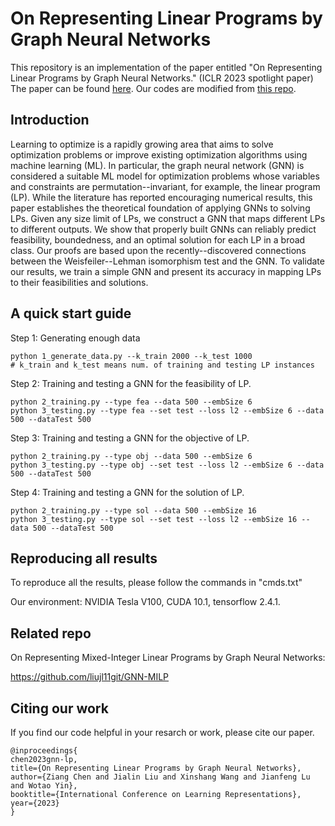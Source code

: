 # On Representing Linear Programs by Graph Neural Networks


This repository is an implementation of the paper entitled "On Representing Linear Programs by Graph Neural Networks." (ICLR 2023 spotlight paper) The paper can be found [here](https://openreview.net/forum?id=cP2QVK-uygd). Our codes are modified from [this repo](https://github.com/ds4dm/learn2branch).

## Introduction

Learning to optimize is a rapidly growing area that aims to solve optimization problems or improve existing optimization algorithms using machine learning (ML). In particular, the graph neural network (GNN) is considered a suitable ML model for optimization problems whose variables and constraints are permutation--invariant, for example, the linear program (LP). While the literature has reported encouraging numerical results, this paper establishes the theoretical foundation of applying GNNs to solving LPs. Given any size limit of LPs, we construct a GNN that maps different LPs to different outputs. We show that properly built GNNs can reliably predict feasibility, boundedness, and an optimal solution for each LP in a broad class. Our proofs are based upon the recently--discovered connections between the Weisfeiler--Lehman isomorphism test and the GNN. To validate our results, we train a simple GNN and present its accuracy in mapping LPs to their feasibilities and solutions.

## A quick start guide

Step 1: Generating enough data
```
python 1_generate_data.py --k_train 2000 --k_test 1000 
# k_train and k_test means num. of training and testing LP instances
```
Step 2: Training and testing a GNN for the feasibility of LP.
```
python 2_training.py --type fea --data 500 --embSize 6
python 3_testing.py --type fea --set test --loss l2 --embSize 6 --data 500 --dataTest 500
```
Step 3: Training and testing a GNN for the objective of LP.
```
python 2_training.py --type obj --data 500 --embSize 6
python 3_testing.py --type obj --set test --loss l2 --embSize 6 --data 500 --dataTest 500
```
Step 4: Training and testing a GNN for the solution of LP.
```
python 2_training.py --type sol --data 500 --embSize 16
python 3_testing.py --type sol --set test --loss l2 --embSize 16 --data 500 --dataTest 500
```

## Reproducing all results

To reproduce all the results, please follow the commands in "cmds.txt"

Our environment: NVIDIA Tesla V100, CUDA 10.1, tensorflow 2.4.1.

## Related repo

On Representing Mixed-Integer Linear Programs by Graph Neural Networks:

https://github.com/liujl11git/GNN-MILP

## Citing our work

If you find our code helpful in your resarch or work, please cite our paper.
```
@inproceedings{
chen2023gnn-lp,
title={On Representing Linear Programs by Graph Neural Networks},
author={Ziang Chen and Jialin Liu and Xinshang Wang and Jianfeng Lu and Wotao Yin},
booktitle={International Conference on Learning Representations},
year={2023}
}
```

